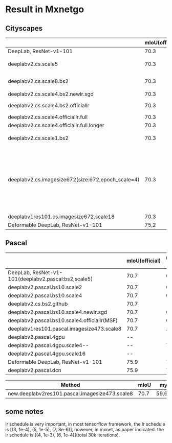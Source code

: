 # Result in Mxnetgo

## Cityscapes
|                                   | mIoU(official) | mIoU  |
|-----------------------------------|------|-------|
| DeepLab, ResNet-v1-101            | 70.3 | -- |
| deeplabv2.cs.scale5           | 70.3 | 62.25（new code） |
| deeplabv2.cs.scale8.bs2           | 70.3 | 61.5（new code） |
| deeplabv2.cs.scale4.bs2.newlr.sgd| 70.3| 62.6|
|deeplabv2.cs.scale4.bs2.officiallr| 70.3|67.18(new code)
|deeplabv2.cs.scale4.officiallr.full|70.3| 68.95|
|deeplabv2.cs.scale4.officiallr.full.longer|70.3|**69.4**|
|deeplabv2.cs.scale1.bs2| 70.3 | 50.~（new code） |
|deeplabv2.cs.imagesize672(size:672,epoch_scale=4)|70.3|65,because epoch_scale is too small, it should be 18, however, the dataload speed is too slow in mxnetgo|
|deeplabv1res101.cs.imagesize672.scale18|70.3|48.4|
| Deformable DeepLab, ResNet-v1-101 | 75.2 |-- |


## Pascal 
|                                   | mIoU(official) | mIoU(old code)  | mIoU(new code)  |
|-----------------------------------|------|-------|------|
| DeepLab, ResNet-v1-101(deeplabv2.pascal:bs2,scale5)            | 70.7 | 69.4 | 67.2 |
|deeplabv2.pascal.bs10.scale2 | 70.7 | 69.4 | 61 |
|deeplabv2.pascal.bs10.scale4| 70.7 | 69.4 | 63.~|
|deeplabv2.cs.bs2.github| 70.7|--| 65|
|deeplabv2.pascal.bs10.scale4.newlr.sgd| 70.7 | 69.4 | 66.9(msf:67.9)|
|deeplabv2.pascal.bs10.scale4.officiallr(MSF)| 70.7 | 69.4 |**70.45**|
|deeplabv1res101.pascal.imagesize473.scale8|70.7|..|69.3|
|deeplabv2.pascal.4gpu|--|--|70.5|
|deeplabv2.pascal.4gpu.scale4--|--|70.99|
|deeplabv2.pascal.4gpu.scale16|--|--|71.7|
| Deformable DeepLab, ResNet-v1-101 | 75.9 | 74.2 | ? |
|deeplabv2.pascal.dcn| 75.9 | 74.2 |  **74.7**|


|                     Method      | mIoU| my|
|-----------------------------------|------|-------|
|new.deeplabv2res101.pascal.imagesize473.scale8|70.7|59.64|


## some notes

lr schedule is very important, in most tensorflow framework, the lr schedule is [(3, 1e-4), (5, 1e-5), (7, 8e-6)], however, in mxnet, as paper indicated. the lr schedule is [(4, 1e-3), (6, 1e-4)](total 30k iterations).


